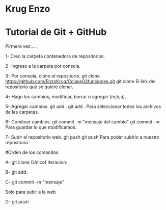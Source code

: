 # Krug Enzo
# Tutorial de Git + GitHub

Pirmera vez:....

1- Creo la carpeta contenedora de repositorios.

2- Ingreso a la carpeta por consola. 

3- Por consola, clono el repositorio.
        git clone https://github.com/EnzoKrug/Cclase03funciones.git
        git clone El link del repositorio que se quiere clonar.

4- Hago los cambios, modificar, borrar o agregar (m;b;a).

5- Agregar cambios.
        git add .
        git add . Para seleccionar todos los archivos de las carpetas.

6- Comitear cambios.
        git commit -m "mensaje del cambio"
        git commit -m  Para guardar lo que modificamos.

7- Subir al repositorio web.
        git push
        git push Para poder subirlo a nuestro repositorio.

#Orden de los comandos

A- git clone (Unico)
        Iteracion:

B- git add . 

C- git commit -m "mensaje"

Solo para subir a la web

D- git push